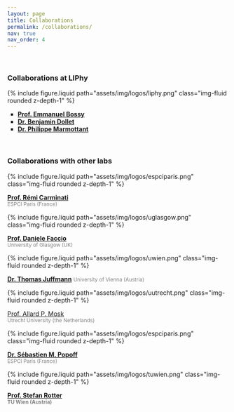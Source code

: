 ```yaml
---
layout: page
title: Collaborations
permalink: /collaborations/
nav: true
nav_order: 4
---
```


<br>

<h3>Collaborations at LIPhy</h3>

<div class="row justify-content-sm-center">
    <div class="col-sm-3 mt-3 mt-md-0">
        {% include figure.liquid path="assets/img/logos/liphy.png" class="img-fluid rounded z-depth-1" %}
    </div>
    <div class="col-sm-7 mt-3 mt-md-0">
<ul style="list-style-type:square">
<li> <b><a href="https://www.univ-grenoble-alpes.fr/emmanuel-bossy-536767.kjsp">Prof. Emmanuel Bossy</a></b> </li>
<li> <b><a href="https://sites.google.com/site/benjamindolletcnrs/">Dr. Benjamin Dollet</a> </b></li>
<li> <b><a href="http://liphy-annuaire.univ-grenoble-alpes.fr/pages_personnelles/philippe_marmottant/Home.html">Dr. Philippe Marmottant</a> </b></li>
</ul>
    </div>
</div>

<br>

<h3>Collaborations with other labs</h3>

<div class="row justify-content-sm-center">
    <div class="col-sm-2 mt-3 mt-md-0">
        {% include figure.liquid path="assets/img/logos/espciparis.png" class="img-fluid rounded z-depth-1" %}
    </div>
    <div class="col-sm-10 mt-3 mt-md-0">
<p> 
<b><a href="https://www.institut-langevin.espci.fr/remi_carminati">Prof. Rémi Carminati</a></b><br />
<small><span style="color:Gray;">ESPCI Paris (France)</span></small>
</p>
    </div>
</div>

<div class="row justify-content-sm-center">
    <div class="col-sm-2 mt-3 mt-md-0">
        {% include figure.liquid path="assets/img/logos/uglasgow.png" class="img-fluid rounded z-depth-1" %}
    </div>
    <div class="col-sm-10 mt-3 mt-md-0">
<p> 
<b><a href="https://www.physics.gla.ac.uk/xtremelight/cv.html">Prof. Daniele Faccio</a></b><br />
<small><span style="color:Gray;">University of Glasgow (UK)</span></small>
</p>
    </div>
</div>

<div class="row justify-content-sm-center">
    <div class="col-sm-2 mt-3 mt-md-0">
        {% include figure.liquid path="assets/img/logos/uwien.png" class="img-fluid rounded z-depth-1" %}
    </div>
    <div class="col-sm-10 mt-3 mt-md-0">
<p> 
<b><a href="https://imaging.univie.ac.at/people">Dr. Thomas Juffmann</a></b>
<small><span style="color:Gray;">University of Vienna (Austria)</span></small>
</p>
    </div>
</div>

<div class="row justify-content-sm-center">
    <div class="col-sm-2 mt-3 mt-md-0">
        {% include figure.liquid path="assets/img/logos/uutrecht.png" class="img-fluid rounded z-depth-1" %}
    </div>
    <div class="col-sm-10 mt-3 mt-md-0">
<p> 
<a href="https://www.uu.nl/staff/APMosk">Prof. Allard P. Mosk</a></b><br />
<small><span style="color:Gray;">Utrecht University (the Netherlands)</span></small>
</p>
    </div>
</div>

<div class="row justify-content-sm-center">
    <div class="col-sm-2 mt-3 mt-md-0">
        {% include figure.liquid path="assets/img/logos/espciparis.png" class="img-fluid rounded z-depth-1" %}
    </div>
    <div class="col-sm-10 mt-3 mt-md-0">
<p> 
<b><a href="https://www.wavefrontshaping.net/about">Dr. Sébastien M. Popoff</a></b><br />
<small><span style="color:Gray;">ESPCI Paris (France)</span></small>
</p>
    </div>
</div>

<div class="row justify-content-sm-center">
    <div class="col-sm-2 mt-3 mt-md-0">
        {% include figure.liquid path="assets/img/logos/tuwien.png" class="img-fluid rounded z-depth-1" %}
    </div>
    <div class="col-sm-10 mt-3 mt-md-0">
<p> 
<b><a href="https://rottergroup.itp.tuwien.ac.at/">Prof. Stefan Rotter</a><br />
<small><span style="color:Gray;">TU Wien (Austria)</span></small>
</p>
    </div>
</div>
